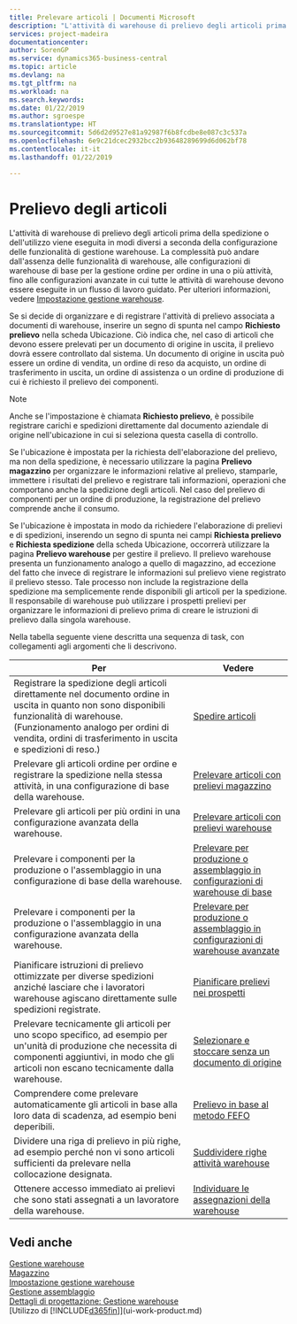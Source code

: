 ```yaml
---
title: Prelevare articoli | Documenti Microsoft
description: "L'attività di warehouse di prelievo degli articoli prima della spedizione o dell'utilizzo viene eseguita in modi diversi a seconda della configurazione delle funzionalità di gestione warehouse. La complessità delle operazioni di [setup](../configure-warehouse-processes.md) può andare dall'assenza delle funzionalità di warehouse, alle configurazioni di warehouse di base per la gestione ordine per ordine in una o più attività, fino alle configurazioni avanzate in cui tutte le attività di warehouse devono essere eseguite in un flusso di lavoro guidato."
services: project-madeira
documentationcenter: 
author: SorenGP
ms.service: dynamics365-business-central
ms.topic: article
ms.devlang: na
ms.tgt_pltfrm: na
ms.workload: na
ms.search.keywords: 
ms.date: 01/22/2019
ms.author: sgroespe
ms.translationtype: HT
ms.sourcegitcommit: 5d6d2d9527e81a92987f6b8fcdbe8e087c3c537a
ms.openlocfilehash: 6e9c21dcec2932bcc2b93648289699d6d062bf78
ms.contentlocale: it-it
ms.lasthandoff: 01/22/2019

---
```

# <a name="pick-items"></a>Prelievo degli articoli
L'attività di warehouse di prelievo degli articoli prima della spedizione o dell'utilizzo viene eseguita in modi diversi a seconda della configurazione delle funzionalità di gestione warehouse. La complessità può andare dall'assenza delle funzionalità di warehouse, alle configurazioni di warehouse di base per la gestione ordine per ordine in una o più attività, fino alle configurazioni avanzate in cui tutte le attività di warehouse devono essere eseguite in un flusso di lavoro guidato. Per ulteriori informazioni, vedere [Impostazione gestione warehouse](warehouse-setup-warehouse.md).

Se si decide di organizzare e di registrare l'attività di prelievo associata a documenti di warehouse, inserire un segno di spunta nel campo **Richiesto prelievo** nella scheda Ubicazione. Ciò indica che, nel caso di articoli che devono essere prelevati per un documento di origine in uscita, il prelievo dovrà essere controllato dal sistema. Un documento di origine in uscita può essere un ordine di vendita, un ordine di reso da acquisto, un ordine di trasferimento in uscita, un ordine di assistenza o un ordine di produzione di cui è richiesto il prelievo dei componenti.

> [!NOTE]
> Anche se l'impostazione è chiamata **Richiesto prelievo**, è possibile registrare carichi e spedizioni direttamente dal documento aziendale di origine nell'ubicazione in cui si seleziona questa casella di controllo.

Se l'ubicazione è impostata per la richiesta dell'elaborazione del prelievo, ma non della spedizione, è necessario utilizzare la pagina **Prelievo magazzino** per organizzare le informazioni relative al prelievo, stamparle, immettere i risultati del prelievo e registrare tali informazioni, operazioni che comportano anche la spedizione degli articoli. Nel caso del prelievo di componenti per un ordine di produzione, la registrazione del prelievo comprende anche il consumo.

Se l'ubicazione è impostata in modo da richiedere l'elaborazione di prelievi e di spedizioni, inserendo un segno di spunta nei campi **Richiesta prelievo** e **Richiesta spedizione** della scheda Ubicazione, occorrerà utilizzare la pagina **Prelievo warehouse** per gestire il prelievo. Il prelievo warehouse presenta un funzionamento analogo a quello di magazzino, ad eccezione del fatto che invece di registrare le informazioni sul prelievo viene registrato il prelievo stesso. Tale processo non include la registrazione della spedizione ma semplicemente rende disponibili gli articoli per la spedizione. Il responsabile di warehouse può utilizzare i prospetti prelievi per organizzare le informazioni di prelievo prima di creare le istruzioni di prelievo dalla singola warehouse.

Nella tabella seguente viene descritta una sequenza di task, con collegamenti agli argomenti che li descrivono.   

|**Per**|**Vedere**|
|------------|-------------|  
|Registrare la spedizione degli articoli direttamente nel documento ordine in uscita in quanto non sono disponibili funzionalità di warehouse. (Funzionamento analogo per ordini di vendita, ordini di trasferimento in uscita e spedizioni di reso.)|[Spedire articoli](warehouse-how-ship-items.md)|  
|Prelevare gli articoli ordine per ordine e registrare la spedizione nella stessa attività, in una configurazione di base della warehouse.|[Prelevare articoli con prelievi magazzino](warehouse-how-to-pick-items-with-inventory-picks.md)|
|Prelevare gli articoli per più ordini in una configurazione avanzata della warehouse.|[Prelevare articoli con prelievi warehouse](warehouse-how-to-pick-items-for-warehouse-shipment.md)|  
|Prelevare i componenti per la produzione o l'assemblaggio in una configurazione di base della warehouse.|[Prelevare per produzione o assemblaggio in configurazioni di warehouse di base](warehouse-how-to-pick-for-production.md)|
|Prelevare i componenti per la produzione o l'assemblaggio in una configurazione avanzata della warehouse.|[Prelevare per produzione o assemblaggio in configurazioni di warehouse avanzate](warehouse-how-to-pick-for-internal-operations-in-advanced-warehousing.md)|  
|Pianificare istruzioni di prelievo ottimizzate per diverse spedizioni anziché lasciare che i lavoratori warehouse agiscano direttamente sulle spedizioni registrate.|[Pianificare prelievi nei prospetti](warehouse-how-to-plan-picks-in-worksheets.md)|  
|Prelevare tecnicamente gli articoli per uno scopo specifico, ad esempio per un'unità di produzione che necessita di componenti aggiuntivi, in modo che gli articoli non escano tecnicamente dalla warehouse.|[Selezionare e stoccare senza un documento di origine](warehouse-how-to-create-put-aways-from-internal-put-aways.md)|
|Comprendere come prelevare automaticamente gli articoli in base alla loro data di scadenza, ad esempio beni deperibili.|[Prelievo in base al metodo FEFO](warehouse-picking-by-fefo.md)|
|Dividere una riga di prelievo in più righe, ad esempio perché non vi sono articoli sufficienti da prelevare nella collocazione designata.|[Suddividere righe attività warehouse](warehouse-how-to-split-warehouse-activity-lines.md)|
|Ottenere accesso immediato ai prelievi che sono stati assegnati a un lavoratore della warehouse.|[Individuare le assegnazioni della warehouse](warehouse-how-to-find-your-warehouse-assignments.md)|  

## <a name="see-also"></a>Vedi anche  
[Gestione warehouse](warehouse-manage-warehouse.md)  
[Magazzino](inventory-manage-inventory.md)  
[Impostazione gestione warehouse](warehouse-setup-warehouse.md)     
[Gestione assemblaggio](assembly-assemble-items.md)    
[Dettagli di progettazione: Gestione warehouse](design-details-warehouse-management.md)  
[Utilizzo di [!INCLUDE[d365fin](includes/d365fin_md.md)]](ui-work-product.md)

